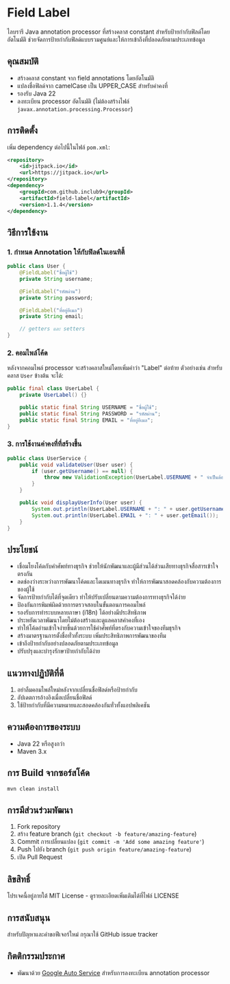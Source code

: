 # Field Label

ไลบรารี Java annotation processor ที่สร้างคลาส constant สำหรับป้ายกำกับฟิลด์โดยอัตโนมัติ ช่วยจัดการป้ายกำกับฟิลด์แบบรวมศูนย์และให้การเข้าถึงที่ปลอดภัยตามประเภทข้อมูล

## คุณสมบัติ

- สร้างคลาส constant จาก field annotations โดยอัตโนมัติ
- แปลงชื่อฟิลด์จาก camelCase เป็น UPPER_CASE สำหรับค่าคงที่
- รองรับ Java 22
- ลงทะเบียน processor อัตโนมัติ (ไม่ต้องสร้างไฟล์ `javax.annotation.processing.Processor`)

## การติดตั้ง

เพิ่ม dependency ต่อไปนี้ในไฟล์ `pom.xml`:

```xml
<repository>
    <id>jitpack.io</id>
    <url>https://jitpack.io</url>
</repository>
<dependency>
    <groupId>com.github.inclub9</groupId>
    <artifactId>field-label</artifactId>
    <version>1.1.4</version>
</dependency>
```

## วิธีการใช้งาน

### 1. กำหนด Annotation ให้กับฟิลด์ในเอนทิตี้

```java
public class User {
    @FieldLabel("ชื่อผู้ใช้")
    private String username;

    @FieldLabel("รหัสผ่าน")
    private String password;

    @FieldLabel("ที่อยู่อีเมล")
    private String email;

    // getters และ setters
}
```

### 2. คอมไพล์โค้ด

หลังจากคอมไพล์ processor จะสร้างคลาสใหม่โดยเพิ่มคำว่า "Label" ต่อท้าย ตัวอย่างเช่น สำหรับคลาส `User` ข้างต้น จะได้:

```java
public final class UserLabel {
    private UserLabel() {}

    public static final String USERNAME = "ชื่อผู้ใช้";
    public static final String PASSWORD = "รหัสผ่าน";
    public static final String EMAIL = "ที่อยู่อีเมล";
}
```

### 3. การใช้งานค่าคงที่ที่สร้างขึ้น

```java
public class UserService {
    public void validateUser(User user) {
        if (user.getUsername() == null) {
            throw new ValidationException(UserLabel.USERNAME + " จำเป็นต้องระบุ");
        }
    }

    public void displayUserInfo(User user) {
        System.out.println(UserLabel.USERNAME + ": " + user.getUsername());
        System.out.println(UserLabel.EMAIL + ": " + user.getEmail());
    }
}
```

## ประโยชน์

- เชื่อมโยงโค้ดกับคำศัพท์ทางธุรกิจ ช่วยให้นักพัฒนาและผู้มีส่วนได้ส่วนเสียทางธุรกิจสื่อสารเข้าใจตรงกัน
- ลดช่องว่างระหว่างการพัฒนาโค้ดและโดเมนทางธุรกิจ ทำให้การพัฒนาสอดคล้องกับความต้องการของผู้ใช้
- จัดการป้ายกำกับได้ที่จุดเดียว ทำให้ปรับเปลี่ยนตามความต้องการทางธุรกิจได้ง่าย
- ป้องกันการพิมพ์ผิดด้วยการตรวจสอบในขั้นตอนการคอมไพล์
- รองรับการทำระบบหลายภาษา (i18n) ได้อย่างมีประสิทธิภาพ
- ประหยัดเวลาพัฒนาโดยไม่ต้องสร้างและดูแลคลาสค่าคงที่เอง
- ทำให้โค้ดอ่านเข้าใจง่ายขึ้นด้วยการใช้คำศัพท์ที่ตรงกับความเข้าใจของทีมธุรกิจ
- สร้างมาตรฐานการตั้งชื่อทั่วทั้งระบบ เพิ่มประสิทธิภาพการพัฒนาของทีม
- เข้าถึงป้ายกำกับอย่างปลอดภัยตามประเภทข้อมูล
- ปรับปรุงและบำรุงรักษาป้ายกำกับได้ง่าย

## แนวทางปฏิบัติที่ดี

1. อย่าลืมคอมไพล์ใหม่หลังจากเปลี่ยนชื่อฟิลด์หรือป้ายกำกับ
2. อัปเดตการอ้างอิงเมื่อเปลี่ยนชื่อฟิลด์
3. ใช้ป้ายกำกับที่มีความหมายและสอดคล้องกันทั่วทั้งแอปพลิเคชัน

## ความต้องการของระบบ

- Java 22 หรือสูงกว่า
- Maven 3.x

## การ Build จากซอร์สโค้ด

```bash
mvn clean install
```

## การมีส่วนร่วมพัฒนา

1. Fork repository
2. สร้าง feature branch (`git checkout -b feature/amazing-feature`)
3. Commit การเปลี่ยนแปลง (`git commit -m 'Add some amazing feature'`)
4. Push ไปยัง branch (`git push origin feature/amazing-feature`)
5. เปิด Pull Request

## ลิขสิทธิ์

โปรเจคนี้อยู่ภายใต้ MIT License - ดูรายละเอียดเพิ่มเติมได้ที่ไฟล์ LICENSE

## การสนับสนุน

สำหรับปัญหาและคำขอฟีเจอร์ใหม่ กรุณาใช้ GitHub issue tracker

## กิตติกรรมประกาศ

- พัฒนาด้วย [Google Auto Service](https://github.com/google/auto/tree/main/service) สำหรับการลงทะเบียน annotation processor